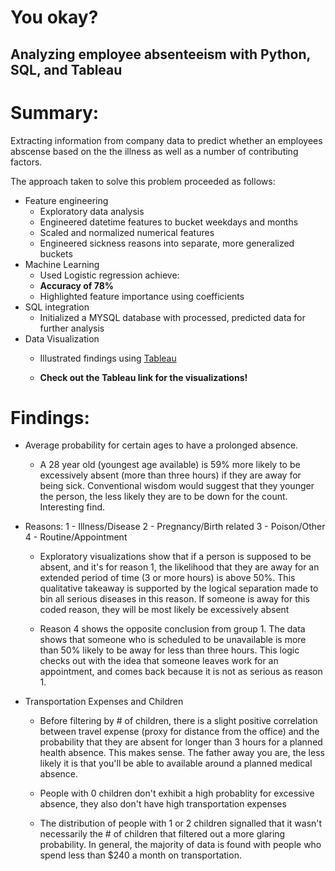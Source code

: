 # You okay?
## Analyzing employee absenteeism with Python, SQL, and Tableau

# Summary:

Extracting information from company data to predict whether an employees abscense based on the the illness as well as a number of contributing factors.

The approach taken to solve this problem proceeded as follows:

- Feature engineering
    - Exploratory data analysis
    - Engineered datetime features to bucket weekdays and months
    - Scaled and normalized numerical features
    - Engineered sickness reasons into separate, more generalized buckets
- Machine Learning
    - Used Logistic regression achieve:
    - **Accuracy of 78%**
    - Highlighted feature importance using coefficients
- SQL integration
    - Initialized a MYSQL database with processed, predicted data for further analysis
- Data Visualization
    - Illustrated findings using [Tableau](https://public.tableau.com/profile/alexander.bennett#!/vizhome/Employee_Absenteeism/AgeVsProbability?publish=yes)

    - **Check out the Tableau link for the visualizations!**


# Findings:

-  Average probability for certain ages to have a prolonged absence.
    - A 28 year old (youngest age available) is 59% more likely to be excessively absent (more than three hours) if they are away for being sick. Conventional wisdom would suggest that they younger the person, the less likely they are to be down for the count. Interesting find.

- Reasons:
    1 - Illness/Disease
    2 - Pregnancy/Birth related
    3 - Poison/Other
    4 - Routine/Appointment

    - Exploratory visualizations show that if a person is supposed to be absent, and it's for reason 1, the likelihood that they are away for an extended period of time (3 or more hours) is above 50%. This qualitative takeaway is supported by the logical separation made to bin all serious diseases in this reason. If someone is away for this coded reason, they will be most likely be excessively absent


    - Reason 4 shows the opposite conclusion from group 1. The data shows that someone who is scheduled to be unavailable is more than 50% likely to be away for less than three hours. This logic checks out with the idea that someone leaves work for an appointment, and comes back because it is not as serious as reason 1.


- Transportation Expenses and Children

    - Before filtering by # of children, there is a slight positive correlation between travel expense (proxy for distance from the office) and the probability that they are absent for longer than 3 hours for a planned health absence. This makes sense. The father away you are, the less likely it is that you'll be able to available around a planned medical absence.

    - People with 0 children don't exhibit a high probablity for excessive absence, they also don't have high transportation expenses

    - The distribution of people with 1 or 2 children signalled that it wasn't necessarily the # of children that filtered out a more glaring probability. In general, the majority of data is found with people who spend less than $240 a month on transportation.

    

